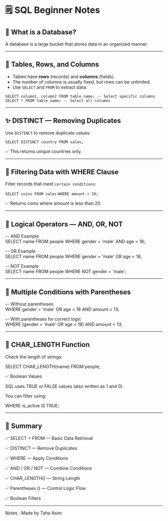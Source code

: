 # 🗒️ SQL Beginner Notes  

## 📁 What is a Database?  
A database is a large bucket that stores data in an organized manner.  

---


## 📑 Tables, Rows, and Columns  

- Tables have **rows** (records) and **columns** (fields).  
- The number of columns is usually fixed, but rows can be unlimited.  
- Use `SELECT` and `FROM` to extract data.  


`SELECT column1, column2 FROM table_name; -- Select specific columns`  
`SELECT * FROM table_name; -- Select all columns`

---

## ✨ DISTINCT — Removing Duplicates

Use `DISTINCT` to remove duplicate values:

`SELECT DISTINCT country FROM sales;`

✅ This returns unique countries only.

---

## 🎯 Filtering Data with WHERE Clause

Filter records that meet `certain conditions`:

`SELECT coins FROM sales`
`WHERE amount < 20;`

✅ Returns coins where amount is less than 20.

----

## 🔗 Logical Operators — AND, OR, NOT
-- AND Example  
SELECT name FROM people
WHERE gender = 'male' AND age < 18;

-- OR Example  
SELECT name FROM people
WHERE gender = 'male' OR age < 18;

-- NOT Example  
SELECT name FROM people
WHERE NOT gender = 'male';

---

## 🧮 Multiple Conditions with Parentheses

-- Without parentheses  
WHERE gender = 'male' OR age < 18 AND amount < 13;  

-- With parentheses for correct logic  
WHERE (gender = 'male' OR age < 18) AND amount < 13;

---

## 📝 CHAR_LENGTH Function

Check the length of strings:

SELECT CHAR_LENGTH(name) FROM people;

✅ Boolean Values

SQL uses TRUE or FALSE values (also written as 1 and 0).

You can filter using:

WHERE is_active IS TRUE;

---

## 🏁 Summary
✅ SELECT + FROM — Basic Data Retrieval

✅ DISTINCT — Remove Duplicates

✅ WHERE — Apply Conditions

✅ AND / OR / NOT — Combine Conditions

✅ CHAR_LENGTH() — String Length

✅ Parentheses () — Control Logic Flow

✅ Boolean Filters

---
Notes : Made by Taha Asim
